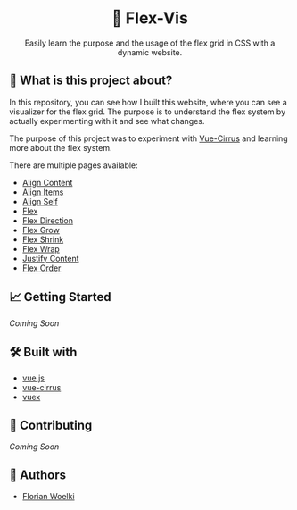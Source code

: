 <h1 align="center">🎨 Flex-Vis</h1>

<p align="center">
Easily learn the purpose and the usage of the flex grid in CSS with a dynamic website.
</p>


## 🤔 What is this project about?
In this repository, you can see how I built this website, where you can see a visualizer for the flex grid. The purpose is to understand the flex system by actually experimenting with it and see what changes.

The purpose of this project was to experiment with [Vue-Cirrus](https://github.com/FlorianWoelki/vue-cirrus/) and learning more about the flex system.

There are multiple pages available:
* [Align Content](https://florianwoelki.github.io/flex-vis/#/flexOptions/aligncontent)
* [Align Items](https://florianwoelki.github.io/flex-vis/#/flexOptions/alignitems)
* [Align Self](https://florianwoelki.github.io/flex-vis/#/flexOptions/alignself)
* [Flex](https://florianwoelki.github.io/flex-vis/#/flexOptions/flex)
* [Flex Direction](https://florianwoelki.github.io/flex-vis/#/flexOptions/flexdirection)
* [Flex Grow](https://florianwoelki.github.io/flex-vis/#/flexOptions/flexgrow)
* [Flex Shrink](https://florianwoelki.github.io/flex-vis/#/flexOptions/flexshrink)
* [Flex Wrap](https://florianwoelki.github.io/flex-vis/#/flexOptions/flexwrap)
* [Justify Content](https://florianwoelki.github.io/flex-vis/#/flexOptions/justifycontent)
* [Flex Order](https://florianwoelki.github.io/flex-vis/#/flexOptions/order)


## 📈 Getting Started
*Coming Soon*


## 🛠 Built with
- [vue.js](https://vuejs.org/)
- [vue-cirrus](https://florianwoelki.github.io/vue-cirrus/#/)
- [vuex](https://vuex.vuejs.org/)

## 🤝 Contributing
*Coming Soon*


## 🤠 Authors
- [Florian Woelki](https://florianwoelki.com)
